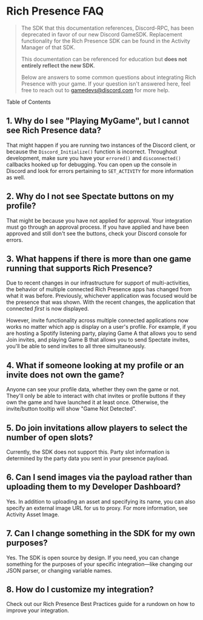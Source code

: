 # Rich Presence FAQ

> The SDK that this documentation references, Discord-RPC, has been deprecated in favor of our new Discord GameSDK. Replacement functionality for the Rich Presence SDK can be found in the Activity Manager of that SDK. 
> 
> This documentation can be referenced for education but **does not entirely reflect the new SDK**.
>
> Below are answers to some common questions about integrating Rich Presence with your game. If your question isn't answered here, feel free to reach out to [gamedevs@discord.com](mailto:gamedevs@discord.com) for more help.


Table of Contents


## 1. Why do I see "Playing MyGame", but I cannot see Rich Presence data?

That might happen if you are running two instances of the Discord client, or because the `Discord_Initialize()` function is incorrect. Throughout development, make sure you have your `errored()` and `disconnected()` callbacks hooked up for debugging. You can open up the console in Discord and look for errors pertaining to `SET_ACTIVITY` for more information as well.

## 2. Why do I not see Spectate buttons on my profile?

That might be because you have not applied for approval. Your integration must go through an approval process. If you have applied and have been approved and still don't see the buttons, check your Discord console for errors.

## 3. What happens if there is more than one game running that supports Rich Presence?

Due to recent changes in our infrastructure for support of multi-activities, the behavior of multiple connected Rich Presence apps has changed from what it was before. Previously, whichever application was focused would be the presence that was shown. With the recent changes, the application that connected _first_ is now displayed.

However, invite functionality across multiple connected applications now works no matter which app is display on a user's profile. For example, if you are hosting a Spotify listening party, playing Game A that allows you to send Join invites, and playing Game B that allows you to send Spectate invites, you'll be able to send invites to all three simultaneously.

## 4. What if someone looking at my profile or an invite does not own the game?

Anyone can see your profile data, whether they own the game or not. They'll only be able to interact with chat invites or profile buttons if they own the game and have launched it at least once. Otherwise, the invite/button tooltip will show "Game Not Detected".

## 5. Do join invitations allow players to select the number of open slots?

Currently, the SDK does not support this. Party slot information is determined by the party data you sent in your presence payload.

## 6. Can I send images via the payload rather than uploading them to my Developer Dashboard?

Yes. In addition to uploading an asset and specifying its name, you can also specify an external image URL for us to proxy. For more information, see Activity Asset Image.

## 7. Can I change something in the SDK for my own purposes?

Yes. The SDK is open source by design. If you need, you can change something for the purposes of your specific integration—like changing our JSON parser, or changing variable names.

## 8. How do I customize my integration?

Check out our Rich Presence Best Practices guide for a rundown on how to improve your integration.
